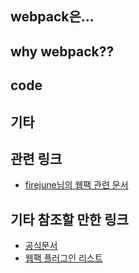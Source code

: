 ## webpack은...
## why webpack??
## code

## 기타

## 관련 링크
* [firejune님의 웹팩 관련 문서](http://firejune.com/1798/%EC%B4%88%EB%B3%B4%EC%9E%90%EC%9A%A9+Webpack+%ED%8A%9C%ED%86%A0%EB%A6%AC%EC%96%BC+%ED%8C%8C%ED%8A%B81+-+Webpack+%EC%9E%85%EB%AC%B8#author)

## 기타 참조할 만한 링크
* [공식문서](https://webpack.github.io/docs/)
* [웹팩 플러그인 리스트](https://github.com/webpack/docs/wiki/list-of-plugins)